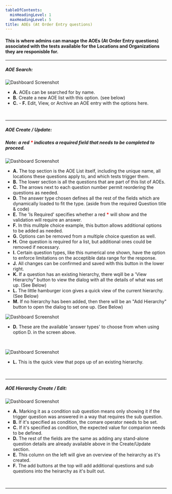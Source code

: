 ```yaml
---
tableOfContents:
  minHeadingLevel: 1
  maxHeadingLevel: 5
title: AOEs (At Order Entry questions)
---
```


#### This is where admins can manage the AOEs (At Order Entry questions) associated with the tests available for the Locations and Organizations they are responisble for.


<hr />

##### AOE Search:

![Dashboard Screenshot](/screenPrints/AOEsSearch.png)

- **A.** AOEs can be searched for by name.
- **B.** Create a new AOE list with this option. (see below)
- **C.** - **F.** Edit, View, or Archive an AOE entry with the options here.

<br />

<hr />

##### AOE Create / Update:
##### Note: a red <b style="color: red;">*</b> indicates a required field that needs to be completed to proceed.

![Dashboard Screenshot](/screenPrints/AOEsEdit1.png)

- **A.** The top section is the AOE List itself, including the unique name, all locations these questions apply to, and which tests trigger them.
- **B.** The lower section is all the questions that are part of this list of AOEs.
- **C.** The arrows next to each question number permit reordering the questions as needed.
- **D.** The answer type chosen defines all the rest of the fields which are dynamically loaded to fit the type. (aside from the required Question title & code)
- **E.** The 'Is Required' specifies whether a red <b style="color: red;">*</b> will show and the validation will require an answer.
- **F.** In this mulitple choice example, this button allows additional options to be added as needed.
- **G.** Options can be removed from a multiple choice question as well.
- **H.** One question is required for a list, but additional ones could be removed if necessary.
- **I.** Certain question types, like this numerical one shown, have the option to enforce limitations on the acceptible data range for the response.
- **J.** All changes can be confirmed and saved with this button in the lower right.
- **K.** If a question has an existing hierarchy, there wqill be a 'View Hierarchy" button to view the dialog with all the details of what was set up. (See Below)
- **L.** The little hamburger icon gives a quick view of the current hierarchy. (See Below)
- **M.** If no hierarchy has been added, then there will be an "Add Hierarchy" button to open the dialog to set one up. (See Below)

![Dashboard Screenshot](/screenPrints/AOEsEdit2.png)

- **D.** These are the available 'answer types' to choose from when using option D. in the screen above.


<br />

![Dashboard Screenshot](/screenPrints/AOEsEdit4.png)

- **L.** This is the quick view that pops up of an existing hierarchy.


<br />

<hr />

##### AOE Hierarchy Create / Edit:

![Dashboard Screenshot](/screenPrints/AOEsEdit3.png)

- **A.** Marking it as a condition sub question means only showing it if the trigger question was answered in a way that requires the sub question.
- **B.** If it's specified as condition, the comare operator needs to be set.
- **C.** If it's specified as condition, the expected value for comparion needs to be defined.
- **D.** The rest of the fields are the same as adding any stand-alone question details are already available above in the Create/Update section.
- **E.** This column on the left will give an overview of the heirarchy as it's created. 
- **F.** The add buttons at the top will add additional questions and sub questions into the heirarchy as it's built out. 

<br />

<hr />